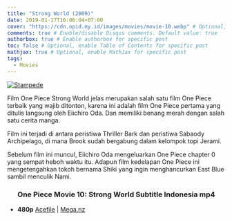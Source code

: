 ```yaml
---
title: "Strong World (2009)"
date: 2019-01-17T16:06:04+07:00
cover: "https://cdn.opid.my.id/images/movies/movie-10.webp" # Optional, cover
comments: true # Enable/disable Disqus comments. Default value: true
authorbox: true # Enable authorbox for specific post
toc: false # Optional, enable Table of Contents for specific post
mathjax: true # Optional, enable MathJax for specific post
tags:
  - Movies
---
```

[![Stampede](https://cdn.opid.my.id/images/movies/movie-10.webp)](https://cdn.opid.my.id/images/movies/movie-10.webp)

Film One Piece Strong World jelas merupakan salah satu film One Piece terbaik yang wajib ditonton, karena ini adalah film One Piece pertama yang ditulis langsung oleh Eiichiro Oda. Dan memiliki benang merah dengan salah satu cerita manga.

Film ini terjadi di antara peristiwa Thriller Bark dan peristiwa Sabaody Archipelago, di mana Brook sudah bergabung dalam kelompok topi Jerami.

Sebelum film ini muncul, Eiichiro Oda mengeluarkan One Piece chapter 0 yang sempat heboh waktu itu. Adapun film kedelapan One Piece ini mengetengahkan tokoh bernama Shiki yang ingin menghancurkan East Blue sambil menculik Nami.


<div class="dl">
<ul>
<h3>
One Piece Movie 10: Strong World Subtitle Indonesia mp4</h3>
<li><b>480p</b>
<a href="https://opid.page.link/fr9FVd1u6U8HWrfB9" rel="nofollow" target="_blank" title="One Piece Movie 10: Strong World Subtitle Indonesia mp4">Acefile</a> | <a href="https://opid.page.link/VaUwkTB6NnjBR3fE8" rel="nofollow" target="_blank" title="One Piece Movie 10: Strong World Subtitle Indonesia mp4">Mega.nz</a>
</li>
</li>
</ul>
</div>